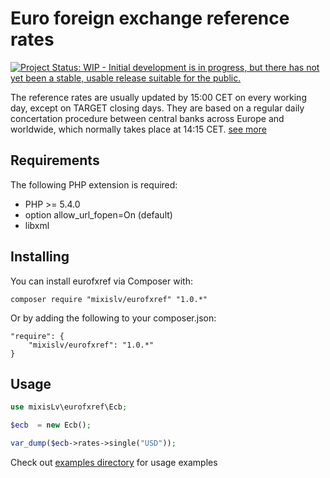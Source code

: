 # Euro foreign exchange reference rates

[![Project Status: WIP - Initial development is in progress, but there has not yet been a stable, usable release suitable for the public.](http://www.repostatus.org/badges/latest/wip.svg)](http://www.repostatus.org/#wip)

The reference rates are usually updated by 15:00 CET on every working day, except on TARGET closing days. They are based on a regular daily concertation procedure between central banks across Europe and worldwide, which normally takes place at 14:15 CET. 
[see more](https://www.ecb.europa.eu/stats/exchange/eurofxref/html/index.en.html)

## Requirements

The following PHP extension is required:

* PHP >= 5.4.0
* option allow_url_fopen=On (default)
* libxml

## Installing 

You can install eurofxref via Composer with:

    composer require "mixislv/eurofxref" "1.0.*"
    
Or by adding the following to your composer.json:
    
    "require": {
        "mixislv/eurofxref": "1.0.*"
    }

## Usage

```php
use mixisLv\eurofxref\Ecb;

$ecb  = new Ecb();

var_dump($ecb->rates->single("USD"));
```

Check out [examples directory](/examples) for usage examples
